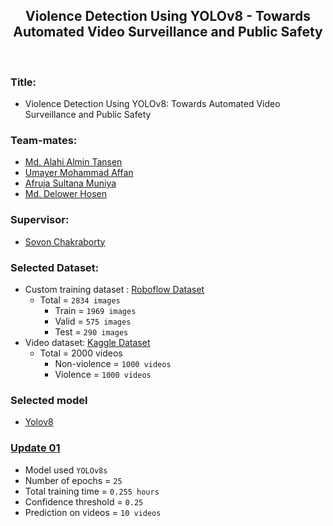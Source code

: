 <div align="center">
<h2>Violence Detection Using YOLOv8 - Towards Automated Video Surveillance and Public Safety</h2>
</div>

</br>

### Title:

- Violence Detection Using YOLOv8: Towards Automated Video Surveillance and Public Safety

### Team-mates:

- [Md. Alahi Almin Tansen](https://github.com/aatansen)
- [Umayer Mohammad Affan](https://github.com/um-affan18)
- [Afruja Sultana Muniya](https://github.com/Muniyasultana111)
- [Md. Delower Hosen](https://github.com/DelowerHossain1)

### Supervisor:

- [Sovon Chakraborty](https://scholar.google.com/citations?user=B_jBQo0AAAAJ)

### Selected Dataset:

- Custom training dataset : [Roboflow Dataset](https://universe.roboflow.com/shah-xxxqs/violence-3h8pw)
    - Total = `2834 images`
        - Train = `1969 images`
        - Valid = `575 images`
        - Test = `290 images`
- Video dataset: [Kaggle Dataset](https://www.kaggle.com/datasets/mohamedmustafa/real-life-violence-situations-dataset)
    - Total = 2000 videos
        - Non-violence = `1000 videos`
        - Violence = `1000 videos`

### Selected model

- [Yolov8](https://github.com/ultralytics/ultralytics)

### [Update 01](https://github.com/aatansen/Violence-Detection-Using-YOLOv8-Towards-Automated-Video-Surveillance-and-Public-Safety/blob/main/Update%2001/Violence_non_violence_detection_update_01.ipynb)

- Model used `YOLOv8s`
- Number of epochs  = `25`
- Total training time = `0.255 hours`
- Confidence threshold = `0.25`
- Prediction on videos  = `10 videos`